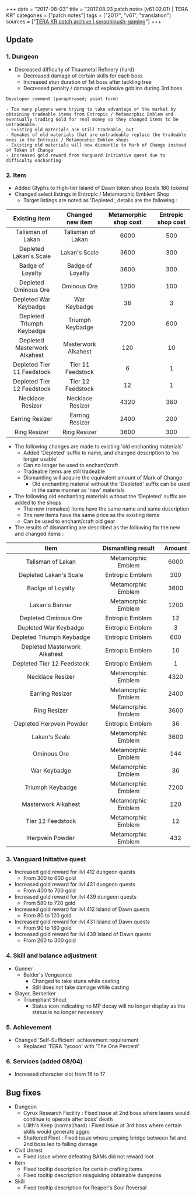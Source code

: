 +++
date = "2017-08-03"
title = "2017.08.03 patch notes (v61.02.01) | TERA KR"
categories = ["patch notes"]
tags = ["2017", "v61", "translation"]
sources = ["[TERA KR patch archive | seraphinush-gaming](/ko/patch/2017/v61-02-01)"]
+++

## Update

### **1.** Dungeon
- Decreased difficulty of Thaumetal Refinery (hard)
  - Decreased damage of certain skills for each boss
  - Increased stun duration of 1st boss after tackling tree
  - Decreased penalty / damage of explosive goblins during 3rd boss

```
Developer comment (paraphrased; point form)

- Too many players were trying to take advantage of the market by obtaining tradeable items from Entropic / Metamorphic Emblem and eventually trading Gold for real money so they changed items to be untradeable.
- Existing old materials are still tradeable, but
- Remakes of old materials that are untradeable replace the tradeable ones in the Entropic / Metamorphic Emblem shops
- Existing old materials will now dismantle to Mark of Change instead of Token of Change
- Increased gold reward from Vanguard Initiative quest due to difficulty enchanting
```

### **2.** Item
- Added Glyphs to High-tier Island of Dawn token shop (costs 180 tokens)
- Changed select listings in Entropic / Metamorphic Emblem Shop
  - Target listings are noted as 'Depleted', details are the following :

| Existing item | Changed new item | Metamorphic shop cost | Entropic shop cost |
| :-: | :-: | :-: | :-: |
| Talisman of Lakan | Talisman of Lakan | 6000 | 500 |
| Depleted Lakan's Scale | Lakan's Scale | 3600 | 300 |
| Badge of Loyalty | Badge of Loyalty | 3600 | 300 |
| Depleted Ominous Ore | Ominous Ore | 1200 | 100 |
| Depleted War Keybadge | War Keybadge | 36 | 3 |
| Depleted Triumph Keybadge | Triumph Keybadge | 7200 | 600 |
| Depleted Masterwork Alkahest | Masterwork Alkahest | 120 | 10 |
| Depleted Tier 11 Feedstock | Tier 11 Feedstock | 6 | 1 |
| Depleted Tier 12 Feedstock | Tier 12 Feedstock | 12 | 1 |
| Necklace Resizer | Necklace Resizer | 4320 | 360 |
| Earring Resizer | Earring Resizer | 2400 | 200 |
| Ring Resizer | Ring Resizer | 3600 | 300 |

- The following changes are made to existing 'old enchanting materials'
  - Added 'Depleted' suffix to name, and changed description to 'no longer usable'
  - Can no longer be used to enchant/craft
  - Tradeable items are still tradeable
  - Dismantling will acquire the equivalent amount of Mark of Change
    - Old enchanting material without the 'Depleted' suffix can be used in the same manner as 'new' materials
- The following old enchanting materials without the 'Depleted' suffix are added to the shops
  - The new (remakes) items have the same name and same description
  - Tne new items have the same price as the existing items
  - Can be used to enchant/craft old gear
- The results of dismantling are described as the following for the new and changed items :

| Item | Dismantling result | Amount |
| :-: | :-: | :-: |
| Talisman of Lakan | Metamorphic Emblem | 6000 |
| Depleted Lakan's Scale | Entropic Emblem | 300 |
| Badlge of Loyalty | Metamorphic Emblem | 3600 |
| Lakan's Banner | Metamorphic Emblem | 1200 |
| Depleted Ominous Ore | Entropic Emblem | 12 |
| Depleted War Keybadge | Entropic Emblem | 3 |
| Depleted Triumph Keybadge | Entropic Emblem | 600 |
| Depleted Masterwork Alkahest | Entropic Emblem | 10 |
| Depleted Tier 12 Feedstock | Entropic Emblem | 1 |
| Necklace Resizer | Metamorphic Emblem | 4320 |
| Earring Resizer | Metamorphic Emblem | 2400 |
| Ring Resizer | Metamorphic Emblem | 3600 |
| Depleted Herpvein Powder | Entropic Emblem | 36 |
| Lakan's Scale | Metamorphic Emblem | 3600 |
| Ominous Ore | Metamorphic Emblem | 144 |
| War Keybadge | Metamorphic Emblem | 36 |
| Triumph Keybadge | Metamorphic Emblem | 7200 |
| Masterwork Alkahest | Metamorphic Emblem | 120 |
| Tier 12 Feedstock | Metamorphic Emblem | 12 |
| Herpvein Powder | Metamorphic Emblem | 432 |

### **3.** Vanguard Initiative quest
- Increased gold reward for ilvl 412 dungeon quests
  - From 300 to 600 gold
- Increased gold reward for ilvl 431 dungeon quests
  - From 400 to 700 gold
- Increased gold reward for ilvl 439 dungeon quests
  - From 580 to 720 gold
- Increased gold reward for ilvl 412 Island of Dawn quests
  - From 80 to 120 gold
- Increased gold reward for ilvl 431 Island of Dawn quests
  - From 90 to 180 gold
- Increased gold reward for ilvl 439 Island of Dawn quests
  - From 260 to 300 gold

### **4.** Skill and balance adjustment
- Gunner
  - Balder's Vengeance
    - Changed to take stuns while casting
    - Still does not take damage while casting
- Slayer, Berserker
  - Triumphant Shout
    - Status icon indicating no MP decay will no longer display as the status is no longer necessary

### **5.** Achievement
- Changed 'Self-Sufficient' achievement requirement
  - Replaced 'TERA Tycoon' with 'The One Percent'

### **6.** Services (added 08/04)
- Increased character slot from 16 to 17

## Bug fixes

- Dungeon
  - Cyrux Research Facility : Fixed issue at 2nd boss where lasers would continue to operate after boss' death
  - Lilith's Keep (normal/hard) : Fixed issue at 3rd boss where certain skills would generate aggro
  - Shattered Fleet : Fixed issue where jumping bridge between 1st and 2nd boss led to falling damage
- Civil Unrest
  - Fixed issue where defeating BAMs did not reward loot
- Item
  - Fixed tooltip description for certain crafting items
  - Fixed tooltip description misguiding obtainable dungeons
- Skill
  - Fixed tooltip description for Reaper's Soul Reversal
